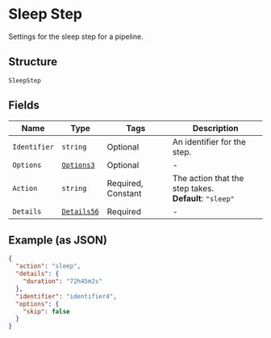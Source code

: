 
# Sleep Step

Settings for the sleep step for a pipeline.

## Structure

`SleepStep`

## Fields

| Name | Type | Tags | Description |
|  --- | --- | --- | --- |
| `Identifier` | `string` | Optional | An identifier for the step. |
| `Options` | [`Options3`](../../doc/models/options-3.md) | Optional | - |
| `Action` | `string` | Required, Constant | The action that the step takes.<br>**Default**: `"sleep"` |
| `Details` | [`Details56`](../../doc/models/details-56.md) | Required | - |

## Example (as JSON)

```json
{
  "action": "sleep",
  "details": {
    "duration": "72h45m2s"
  },
  "identifier": "identifier4",
  "options": {
    "skip": false
  }
}
```

